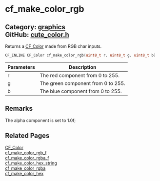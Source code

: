 [](../header.md ':include')

# cf_make_color_rgb

Category: [graphics](/api_reference?id=graphics)  
GitHub: [cute_color.h](https://github.com/RandyGaul/cute_framework/blob/master/include/cute_color.h)  
---

Returns a [CF_Color](/graphics/cf_color.md) made from RGB char inputs.

```cpp
CF_INLINE CF_Color cf_make_color_rgb(uint8_t r, uint8_t g, uint8_t b)
```

Parameters | Description
--- | ---
r | The red component from 0 to 255.
g | The green component from 0 to 255.
b | The blue component from 0 to 255.

## Remarks

The alpha component is set to 1.0f;

## Related Pages

[CF_Color](/graphics/cf_color.md)  
[cf_make_color_rgb_f](/graphics/cf_make_color_rgb_f.md)  
[cf_make_color_rgba_f](/graphics/cf_make_color_rgba_f.md)  
[cf_make_color_hex_string](/graphics/cf_make_color_hex_string.md)  
[cf_make_color_rgba](/graphics/cf_make_color_rgba.md)  
[cf_make_color_hex](/graphics/cf_make_color_hex.md)  
